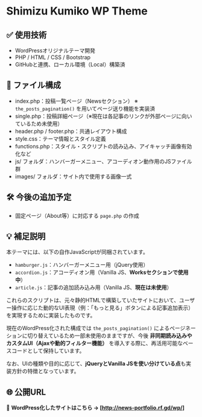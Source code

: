 # Shimizu Kumiko WP Theme

## ✅ 使用技術
- WordPressオリジナルテーマ開発
- PHP / HTML / CSS / Bootstrap
- GitHubと連携、ローカル環境（Local）構築済

## 📂 ファイル構成

- index.php：投稿一覧ページ（Newsセクション） ※ `the_posts_pagination()` を用いてページ送り機能を実装済
- single.php：投稿詳細ページ（※現在は各記事のリンクが外部ページに向いているため未使用）
- header.php / footer.php：共通レイアウト構成
- style.css：テーマ情報とスタイル定義
- functions.php：スタイル・スクリプトの読み込み、アイキャッチ画像有効化など
- js/ フォルダ：ハンバーガーメニュー、アコーディオン動作用のJSファイル群
- images/ フォルダ：サイト内で使用する画像一式

## 🛠 今後の追加予定
- 固定ページ（About等）に対応する `page.php` の作成

## 💡 補足説明
本テーマには、以下の自作JavaScriptが同梱されています。

- `hamburger.js`：ハンバーガーメニュー用（jQuery使用）
- `accordion.js`：アコーディオン用（Vanilla JS、**Worksセクションで使用中**）
- `article.js`：記事の追加読み込み用（Vanilla JS、**現在は未使用**）

これらのスクリプトは、元々静的HTMLで構築していたサイトにおいて、ユーザー操作に応じた動的なUI表現（例：「もっと見る」ボタンによる記事追加表示）を実現するために実装したものです。  

現在のWordPress化された構成では `the_posts_pagination()` によるページネーションに切り替えているため一部未使用のままですが、今後 **非同期読み込みやカスタムUI（Ajaxや動的フィルター機能）** を導入する際に、再活用可能なベースコードとして保持しています。

なお、UIの種類や目的に応じて、**jQueryとVanilla JSを使い分けている点**も実装方針の特徴となっています。

## 🌐 公開URL

📌 **WordPress化したサイトはこちら → [http://news-portfolio.rf.gd/wp/]**
